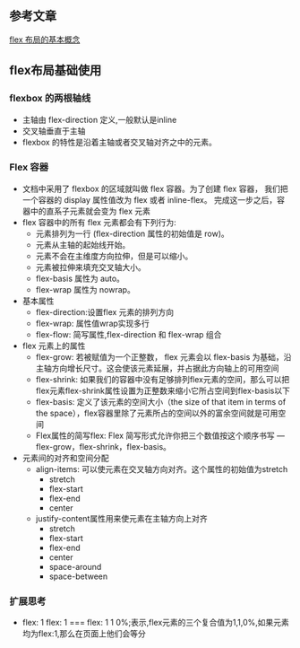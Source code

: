 ## 参考文章
[flex 布局的基本概念](https://developer.mozilla.org/zh-CN/docs/Web/CSS/CSS_Flexible_Box_Layout/Basic_Concepts_of_Flexbox)

## flex布局基础使用
### flexbox 的两根轴线
- 主轴由 flex-direction 定义,一般默认是inline
- 交叉轴垂直于主轴
- flexbox 的特性是沿着主轴或者交叉轴对齐之中的元素。
### Flex 容器
- 文档中采用了 flexbox 的区域就叫做 flex 容器。为了创建 flex 容器， 我们把一个容器的 display 属性值改为 flex 或者 inline-flex。 完成这一步之后，容器中的直系子元素就会变为 flex 元素
- flex 容器中的所有 flex 元素都会有下列行为:
    - 元素排列为一行 (flex-direction 属性的初始值是 row)。
    - 元素从主轴的起始线开始。
    - 元素不会在主维度方向拉伸，但是可以缩小。
    - 元素被拉伸来填充交叉轴大小。
    - flex-basis 属性为 auto。
    - flex-wrap 属性为 nowrap。
- 基本属性
    - flex-direction:设置flex 元素的排列方向
    - flex-wrap: 属性值wrap实现多行
    - flex-flow: 简写属性,flex-direction 和 flex-wrap 组合
- flex 元素上的属性
    - flex-grow: 若被赋值为一个正整数， flex 元素会以 flex-basis 为基础，沿主轴方向增长尺寸。这会使该元素延展，并占据此方向轴上的可用空间
    - flex-shrink: 如果我们的容器中没有足够排列flex元素的空间，那么可以把flex元素flex-shrink属性设置为正整数来缩小它所占空间到flex-basis以下
    - flex-basis: 定义了该元素的空间大小（the size of that item in terms of the space），flex容器里除了元素所占的空间以外的富余空间就是可用空间
    - Flex属性的简写flex: Flex 简写形式允许你把三个数值按这个顺序书写 — flex-grow，flex-shrink，flex-basis。
- 元素间的对齐和空间分配
    - align-items: 可以使元素在交叉轴方向对齐。这个属性的初始值为stretch
        - stretch
        - flex-start
        - flex-end
        - center
    - justify-content属性用来使元素在主轴方向上对齐
        - stretch
        - flex-start
        - flex-end
        - center
        - space-around
        - space-between


### 扩展思考
- flex: 1
    flex: 1 === flex: 1 1 0%;表示,flex元素的三个复合值为1,1,0%,如果元素均为flex:1,那么在页面上他们会等分